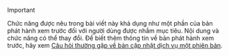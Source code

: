 > [!IMPORTANT]
> Chức năng được nêu trong bài viết này khả dụng như một phần của bản phát hành xem trước đối với người dùng được nhắm mục tiêu. Nội dung và chức năng có thể thay đổi. Để biết thêm thông tin về bản phát hành xem trước, hãy xem [Câu hỏi thường gặp về bản cập nhật dịch vụ một phiên bản](https://docs.microsoft.com/dynamics365/unified-operations/fin-and-ops/get-started/one-version).
